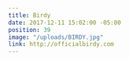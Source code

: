 ```yaml
---
title: Birdy
date: 2017-12-11 15:02:00 -05:00
position: 39
image: "/uploads/BIRDY.jpg"
link: http://officialbirdy.com
---
```


